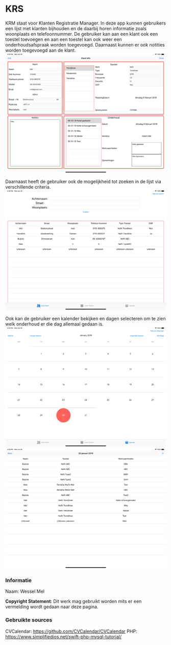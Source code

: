 # KRS
KRM staat voor Klanten Registratie Manager. In deze app kunnen gebruikers een lijst met klanten bijhouden en de daarbij horen informatie zoals woonplaats en telefoonnummer. De gebruiker kan aan een klant ook een toestel toevoegen en aan een toestel kan ook weer een onderhoudsafspraak worden toegevoegd. Daarnaast kunnen er ook notities worden toegevoegd aan de klant.
![Overzicht](Pictures/overzicht.png)

Daarnaast heeft de gebruiker ook de mogelijkheid tot zoeken in de lijst via verschillende criteria. 
![Zoeken](Pictures/zoeken.png)

Ook kan de gebruiker een kalender bekijken en dagen selecteren om te zien welk onderhoud er die dag allemaal gedaan is.
![Calender overzicht](Pictures/calender_groot.png)
![Calender dag](Pictures/calender_dag.png)

### Informatie
Naam: Wessel Mel

**Copyright Statement**: Dit werk mag gebruikt worden mits er een vermelding wordt gedaan naar deze pagina.

### Gebruikte sources
CVCalendar: https://github.com/CVCalendar/CVCalendar
PHP: https://www.simplifiedios.net/swift-php-mysql-tutorial/
